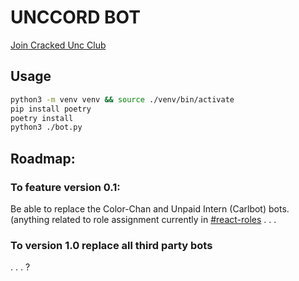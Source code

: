 # UNCCORD BOT
[Join Cracked Unc Club](https://discord.gg/3jfKWTwbeM)

## Usage

```sh
python3 -m venv venv && source ./venv/bin/activate
pip install poetry
poetry install
python3 ./bot.py
```

## Roadmap:

### To feature version 0.1:
Be able to replace the Color-Chan and Unpaid Intern (Carlbot) bots. (anything related to role assignment currently in [#react-roles](https://discord.com/channels/1276883668559724544/1277649676698386585)
.
.
.
### To version 1.0 replace all third party bots
.
.
.
?

